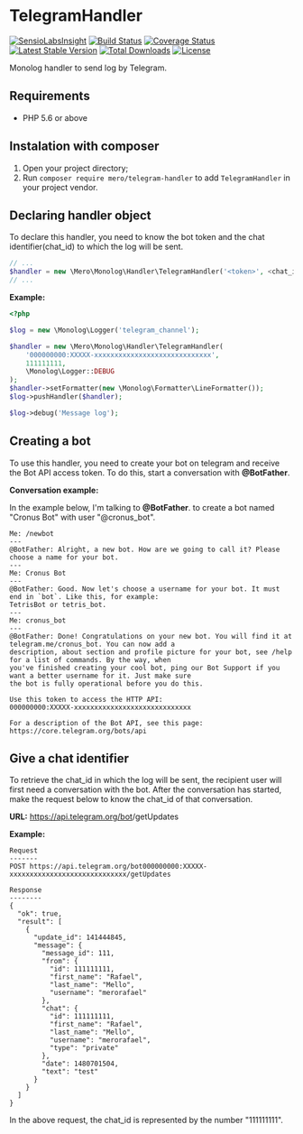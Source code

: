 TelegramHandler
===============

[![SensioLabsInsight](https://insight.sensiolabs.com/projects/d7f41933-3e48-4c2d-befc-35aba76bf0ef/mini.png)](https://insight.sensiolabs.com/projects/d7f41933-3e48-4c2d-befc-35aba76bf0ef)
[![Build Status](https://travis-ci.org/merorafael/telegram-handler.svg?branch=master)](https://travis-ci.org/merorafael/telegram-handler)
[![Coverage Status](https://coveralls.io/repos/github/merorafael/telegram-handler/badge.svg?branch=master)](https://coveralls.io/github/merorafael/telegram-handler?branch=master)
[![Latest Stable Version](https://poser.pugx.org/mero/telegram-handler/v/stable.svg)](https://packagist.org/packages/mero/telegram-handler) 
[![Total Downloads](https://poser.pugx.org/mero/telegram-handler/downloads.svg)](https://packagist.org/packages/mero/telegram-handler) 
[![License](https://poser.pugx.org/mero/telegram-handler/license.svg)](https://packagist.org/packages/mero/telegram-handler)

Monolog handler to send log by Telegram.

Requirements
------------

- PHP 5.6 or above

Instalation with composer
-------------------------

1. Open your project directory;
2. Run `composer require mero/telegram-handler` to add `TelegramHandler` in your project vendor.

Declaring handler object
------------------------

To declare this handler, you need to know the bot token and the chat identifier(chat_id) to
which the log will be sent.

```php
// ...
$handler = new \Mero\Monolog\Handler\TelegramHandler('<token>', <chat_id>, <log_level>);
// ...
```

**Example:**

```php
<?php

$log = new \Monolog\Logger('telegram_channel');

$handler = new \Mero\Monolog\Handler\TelegramHandler(
    '000000000:XXXXX-xxxxxxxxxxxxxxxxxxxxxxxxxxxxx',
    111111111,
    \Monolog\Logger::DEBUG
);
$handler->setFormatter(new \Monolog\Formatter\LineFormatter());
$log->pushHandler($handler);

$log->debug('Message log');
```

Creating a bot
--------------

To use this handler, you need to create your bot on telegram and receive the Bot API access token.
To do this, start a conversation with **@BotFather**.

**Conversation example:**

In the example below, I'm talking to **@BotFather**. to create a bot named "Cronus Bot" with user "@cronus_bot".

```
Me: /newbot
---
@BotFather: Alright, a new bot. How are we going to call it? Please choose a name for your bot.
---
Me: Cronus Bot
---
@BotFather: Good. Now let's choose a username for your bot. It must end in `bot`. Like this, for example: 
TetrisBot or tetris_bot.
---
Me: cronus_bot
---
@BotFather: Done! Congratulations on your new bot. You will find it at telegram.me/cronus_bot. You can now add a 
description, about section and profile picture for your bot, see /help for a list of commands. By the way, when 
you've finished creating your cool bot, ping our Bot Support if you want a better username for it. Just make sure 
the bot is fully operational before you do this.

Use this token to access the HTTP API:
000000000:XXXXX-xxxxxxxxxxxxxxxxxxxxxxxxxxxxx

For a description of the Bot API, see this page: https://core.telegram.org/bots/api
```

Give a chat identifier
----------------------

To retrieve the chat_id in which the log will be sent, the recipient user will first need a conversation with 
the bot. After the conversation has started, make the request below to know the chat_id of that conversation.

**URL:** https://api.telegram.org/bot<token>/getUpdates

**Example:**

```
Request
-------
POST https://api.telegram.org/bot000000000:XXXXX-xxxxxxxxxxxxxxxxxxxxxxxxxxxxx/getUpdates

Response
--------
{
  "ok": true,
  "result": [
    {
      "update_id": 141444845,
      "message": {
        "message_id": 111,
        "from": {
          "id": 111111111,
          "first_name": "Rafael",
          "last_name": "Mello",
          "username": "merorafael"
        },
        "chat": {
          "id": 111111111,
          "first_name": "Rafael",
          "last_name": "Mello",
          "username": "merorafael",
          "type": "private"
        },
        "date": 1480701504,
        "text": "test"
      }
    }
  ]
}
```

In the above request, the chat_id is represented by the number "111111111".
